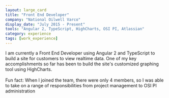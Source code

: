 ```yaml
---
layout: large_card
title: "Front End Developer"
company: "National Oilwell Varco"
display_date: "July 2015 - Present"
tools: "Angular 2, TypeScript, HighCharts, OSI PI, Atlassian"
category: experience
tags: [work_experience]
---
```


I am currently a Front End Developer using Angular 2 and TypeScript to build a site for customers to view realtime data. 
One of my key accomplishments so far has been to build the site's customized graphing tool using HighCharts.<br>
<br>
Fun fact: When I joined the team, there were only 4 members, 
so I was able to take on a range of responsibilities from project management to OSI PI administration
                              	